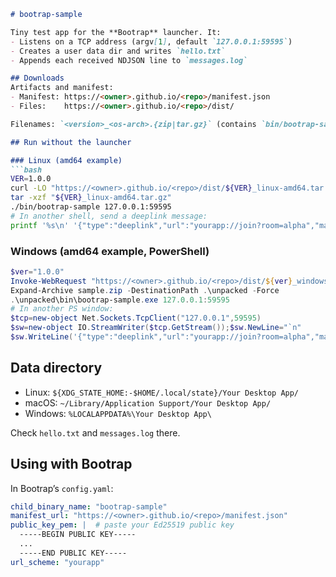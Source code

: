 ````markdown
# bootrap-sample

Tiny test app for the **Bootrap** launcher. It:
- Listens on a TCP address (argv[1], default `127.0.0.1:59595`)
- Creates a user data dir and writes `hello.txt`
- Appends each received NDJSON line to `messages.log`

## Downloads
Artifacts and manifest:
- Manifest: https://<owner>.github.io/<repo>/manifest.json
- Files:    https://<owner>.github.io/<repo>/dist/

Filenames: `<version>_<os-arch>.{zip|tar.gz}` (contains `bin/bootrap-sample[.exe]`).

## Run without the launcher

### Linux (amd64 example)
```bash
VER=1.0.0
curl -LO "https://<owner>.github.io/<repo>/dist/${VER}_linux-amd64.tar.gz"
tar -xzf "${VER}_linux-amd64.tar.gz"
./bin/bootrap-sample 127.0.0.1:59595
# In another shell, send a deeplink message:
printf '%s\n' '{"type":"deeplink","url":"yourapp://join?room=alpha","mapped":{"mode":"raw_url","url":"yourapp://join?room=alpha"}}' | nc 127.0.0.1 59595
````

### Windows (amd64 example, PowerShell)

```powershell
$ver="1.0.0"
Invoke-WebRequest "https://<owner>.github.io/<repo>/dist/${ver}_windows-amd64.zip" -OutFile sample.zip
Expand-Archive sample.zip -DestinationPath .\unpacked -Force
.\unpacked\bin\bootrap-sample.exe 127.0.0.1:59595
# In another PS window:
$tcp=new-object Net.Sockets.TcpClient("127.0.0.1",59595)
$sw=new-object IO.StreamWriter($tcp.GetStream());$sw.NewLine="`n"
$sw.WriteLine('{"type":"deeplink","url":"yourapp://join?room=alpha","mapped":{"mode":"raw_url","url":"yourapp://join?room=alpha"}}');$sw.Flush();$tcp.Close()
```

## Data directory

* Linux: `${XDG_STATE_HOME:-$HOME/.local/state}/Your Desktop App/`
* macOS: `~/Library/Application Support/Your Desktop App/`
* Windows: `%LOCALAPPDATA%\Your Desktop App\`

Check `hello.txt` and `messages.log` there.

## Using with Bootrap

In Bootrap’s `config.yaml`:

```yaml
child_binary_name: "bootrap-sample"
manifest_url: "https://<owner>.github.io/<repo>/manifest.json"
public_key_pem: |  # paste your Ed25519 public key
  -----BEGIN PUBLIC KEY-----
  ...
  -----END PUBLIC KEY-----
url_scheme: "yourapp"
```